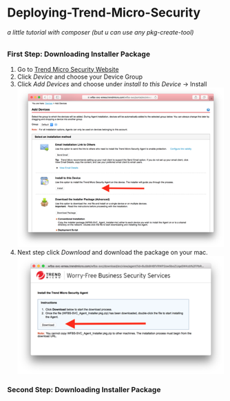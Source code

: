 # Deploying-Trend-Micro-Security
###### a little tutorial with composer (but u can use any pkg-create-tool)


### First Step: Downloading Installer Package
1. Go to [Trend Micro Security Website](https://wfbs-svc-emea.trendmicro.com/) 
2. Click *Device* and choose your Device Group
3. Click *Add Devices* and choose under *install to this Device* -> Install
![1](images/Screenshot1.png)
4. Next step click *Download* and download the package on your mac.
![2](images/Screenshot2.png)

### Second Step: Downloading Installer Package
